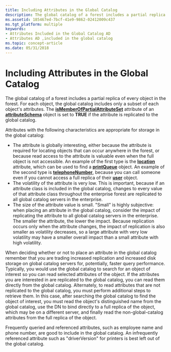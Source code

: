 ```yaml
---
title: Including Attributes in the Global Catalog
description: The global catalog of a forest includes a partial replica of every object in the forest.
ms.assetid: 185467ed-7bcf-41e9-9862-02412009c437
ms.tgt_platform: multiple
keywords:
- Attributes Included in the Global Catalog AD
- Attributes AD ,included in the global catalog
ms.topic: concept-article
ms.date: 05/31/2018
---
```


# Including Attributes in the Global Catalog

The global catalog of a forest includes a partial replica of every object in the forest. For each object, the global catalog includes only a subset of each object's attributes. The [**isMemberOfPartialAttributeSet**](/windows/desktop/ADSchema/a-ismemberofpartialattributeset) attribute of an [**attributeSchema**](/windows/desktop/ADSchema/c-attributeschema) object is set to **TRUE** if the attribute is replicated to the global catalog.

Attributes with the following characteristics are appropriate for storage in the global catalog:

-   The attribute is globally interesting, either because the attribute is required for locating objects that can occur anywhere in the forest, or because read access to the attribute is valuable even when the full object is not accessible. An example of the first type is the [**location**](/windows/desktop/ADSchema/a-location) attribute, which can be used to find a [**printQueue**](/windows/desktop/ADSchema/c-printqueue) object. An example of the second type is [**telephoneNumber**](/windows/desktop/ADSchema/a-telephonenumber), because you can call someone even if you cannot access a full replica of their [**user**](/windows/desktop/ADSchema/c-user) object.
-   The volatility of the attribute is very low. This is important, because if an attribute class is included in the global catalog, changes to every value of that attribute class throughout the enterprise forest are replicated to all global catalog servers in the enterprise.
-   The size of the attribute value is small. "Small" is highly subjective: when placing an attribute in the global catalog, consider the impact of replicating the attribute to all global catalog servers in the enterprise. The smaller the attribute, the lower the impact. Because replication occurs only when the attribute changes, the impact of replication is also smaller as volatility decreases, so a large attribute with very low volatility may have a smaller overall impact than a small attribute with high volatility.

When deciding whether or not to place an attribute in the global catalog remember that you are trading increased replication and increased disk storage on global catalog servers for, potentially, faster query performance. Typically, you would use the global catalog to search for an object of interest so you can read selected attributes of the object. If the attributes you are interested in are replicated to the global catalog, you can read them directly from the global catalog. Alternately, to read attributes that are not replicated to the global catalog, you must perform additional steps to retrieve them. In this case, after searching the global catalog to find the object of interest, you must read the object's distinguished name from the global catalog, use the DN to bind directly to a full replica of the object, which may be on a different server, and finally read the non-global-catalog attributes from the full replica of the object.

Frequently queried and referenced attributes, such as employee name and phone number, are good to include in the global catalog. An infrequently referenced attribute such as "driverVersion" for printers is best left out of the global catalog.

 

 
